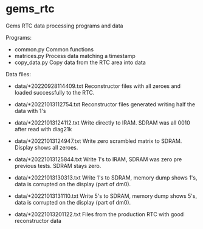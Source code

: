 # gems_rtc

Gems RTC data processing programs and data

Programs:
* common.py     Common functions
* matrices.py   Process data matching a timestamp
* copy_data.py  Copy data from the RTC area into data

Data files:

* data/*20220928114409.txt Reconstructor files with all zeroes and loaded successfully to the RTC.

* data/*20221013112754.txt Reconstructor files generated writing half the data with 1's

* data/*20221013124112.txt Write directly to IRAM. SDRAM was all 0010 after read with diag21k

* data/*20221013124947.txt Write zero scrambled matrix to SDRAM. Display shows all zeroes.

* data/*20221013125844.txt Write 1's to IRAM, SDRAM was zero pre previous tests. SDRAM stays zero. 

* data/*20221013130313.txt Write 1's to SDRAM, memory dump shows 1's, data is corrupted on the display (part of dm0).

* data/*20221013131110.txt Write 5's to SDRAM, memory dump shows 5's, data is corrupted on the display (part of dm0).
 
* data/*20221013201122.txt Files from the production RTC with good reconstructor data